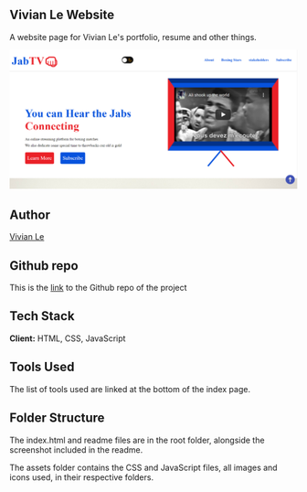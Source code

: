 ## Vivian Le Website

A website page for Vivian Le's portfolio, resume and other things.

![screenshot](screenshot.png)

## Author

[Vivian Le](https://www.linkedin.com/in/vivian-le-13a122195/)

## Github repo

This is the [link](https://github.com/17vle3/website) to the Github repo of the project

## Tech Stack

**Client:** HTML, CSS, JavaScript

## Tools Used

The list of tools used are linked at the bottom of the index page.

## Folder Structure

The index.html and readme files are in the root folder, alongside the screenshot included in the readme.

The assets folder contains the CSS and JavaScript files, all images and icons used, in their respective folders.

